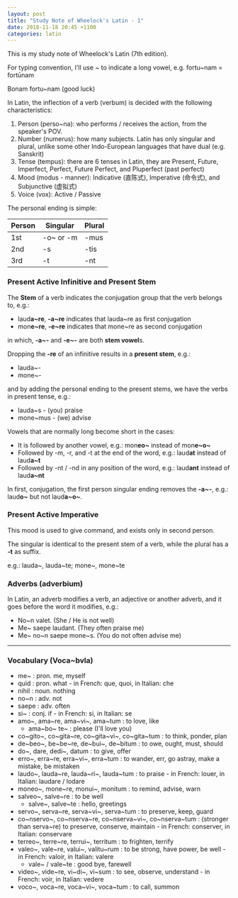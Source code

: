 ```yaml
---
layout: post
title: "Study Note of Wheelock's Latin - 1"
date: 2018-11-18 20:45 +1100
categories: latin
---
```


This is my study note of Wheelock's Latin (7th edition).

For typing convention, I'll use ~ to indicate a long vowel, e.g. fortu~nam = fortūnam

Bonam fortu~nam (good luck)

In Latin, the inflection of a verb (verbum) is decided with the following characteristics:

1. Person (perso~na): who performs / receives the action, from the speaker's POV.
2. Number (numerus): how many subjects. Latin has only singular and plural, unlike some other Indo-European languages that have dual (e.g. Sanskrit)
3. Tense (tempus): there are 6 tenses in Latin, they are Present, Future, Imperfect, Perfect, Future Perfect, and Pluperfect (past perfect)
4. Mood (modus - manner): Indicative (直陈式), Imperative (命令式), and Subjunctive (虚拟式)
5. Voice (vox): Active / Passive 

The personal ending is simple:

| Person | Singular  | Plural |
| ------ | --------- | ------ |
| 1st    | -o~ or -m | -mus   |
| 2nd    | -s        | -tis   |
| 3rd    | -t        | -nt    |

### Present Active Infinitive and Present Stem

The **Stem** of a verb indicates the conjugation group that the verb belongs to, e.g.:

* laud**a~re**, **-a~re** indicates that lauda~re as first conjugation
* mon**e~re**, **-e~re** indicates that mone~re as second conjugation

in which, **-a~-** and **-e~-** are both **stem vowel**s.

Dropping the **-re** of an infinitive results in a **present stem**, e.g.:

* lauda~-
* mone~-

and by adding the personal ending to the present stems, we have the verbs in present tense, e.g.:

* lauda~s - (you) praise
* mone~mus - (we) advise

Vowels that are normally long become short in the cases:

* It is followed by another vowel, e.g.: mon**eo~** instead of mon**e~o~**
* Followed by -m, -r, and -t at the end of the word, e.g.: laud**at** instead of laud**a~t**
* Followed by -nt / -nd in any position of the word, e.g.: laud**ant** instead of laud**a~nt**

In first, conjugation, the first person singular ending removes the **-a~-**, e.g.: laud**o~** but not laud**a~o~**.

### Present Active Imperative

This mood is used to give command, and exists only in second person.

The singular is identical to the present stem of a verb, while the plural has a **-t** as suffix.

e.g.: lauda~, lauda~te; mone~, mone~te

### Adverbs (adverbium)

In Latin, an adverb modifies a verb, an adjective or another adverb, and it goes before the word it modifies, e.g.:

* No~n valet. (She / He is not well)
* Me~ saepe laudant. (They often praise me)
* Me~ no~n saepe mone~s. (You do not often advise me)

---

### Vocabulary (Voca~bvla)

* me~ : pron. me, myself
* quid : pron. what - in French: que, quoi, in Italian: che
* nihil : noun. nothing
* no~n : adv. not
* saepe : adv. often
* si~ : conj. if - in French: si, in Italian: se
* amo~, ama~re, ama~vi~, ama~tum : to love, like
  * ama~bo~ te~ : please (I'll love you)
* co~gito~, co~gita~re, co~gita~vi~, co~gita~tum : to think, ponder, plan
* de~beo~, be~be~re, de~bui~, de~bitum : to owe, ought, must, should
* do~, dare, dedi~, datum : to give, offer
* erro~, erra~re, erra~vi~, erra~tum : to wander, err, go astray, make a mistake, be mistaken
* laudo~, lauda~re, lauda~ri~, lauda~tum : to praise - in French: louer, in Italian: laudare / lodare
* moneo~, mone~re, monui~, monitum : to remind, advise, warn
* salveo~, salve~re : to be well
  * salve~, salve~te : hello, greetings
* servo~, serva~re, serva~vi~, serva~tum : to preserve, keep, guard
* co~nservo~, co~nserva~re, co~nserva~vi~, co~nserva~tum : (stronger than serva~re) to preserve, conserve, maintain - in French: conserver, in Italian: conservare
* terreo~, terre~re, terrui~, territum : to frighten, terrify
* valeo~, vale~re, valui~, valitu~rum : to be strong, have power, be well - in French: valoir, in Italian: valere
  * vale~ / vale~te : good bye, farewell
* video~, vide~re, vi~di~, vi~sum : to see, observe, understand - in French: voir, in Italian: vedere
* voco~, voca~re, voca~vi~, voca~tum : to call, summon
